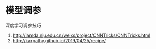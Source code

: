 # 模型调参
深度学习调参技巧
1. http://lamda.nju.edu.cn/weixs/project/CNNTricks/CNNTricks.html 
2. http://karpathy.github.io/2019/04/25/recipe/
